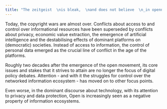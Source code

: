 ```yaml
---
title: "The zeitgeist  \nis bleak,  \nand does not believe  \n_in openness"
---
```

Today, the copyright wars are almost over. Conflicts about access to and control over informational resources have been superseded by conflicts about privacy, economic value extraction, the emergence of artificial intelligence and the destabilising effects of dominant platforms on (democratic) societies. Instead of access to information, the control of personal data emerged as the crucial line of conflict in the age of the platforms.  

Roughly two decades after the emergence of the open movement, its core issues and stakes that it strives to attain are no longer the focus of digital policy debates. Attention - and with it the struggles for control over the networked information ecosystem - has moved on to other focus points.  

Even worse, in the dominant discourse about technology, with its attention to  privacy and data protection, Open is increasingly seen as a negative property of information ecosystems.
